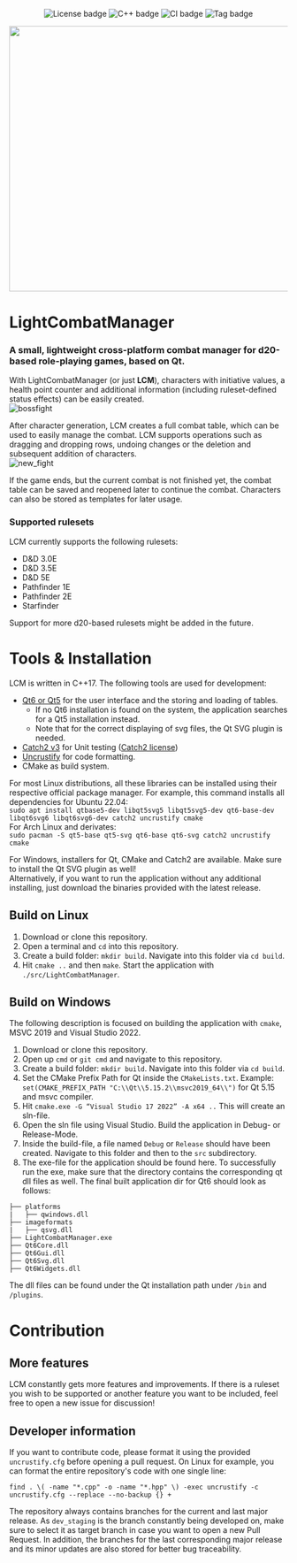<div align="center">

   ![License badge](https://img.shields.io/badge/License-GPLv3-blue.svg)
   ![C++ badge](https://img.shields.io/badge/C++-17-blue.svg)
   ![CI badge](https://github.com/MaxFleur/LightCombatManager/actions/workflows/run.yml/badge.svg)
   ![Tag badge](https://img.shields.io/badge/Release-v2.2.0-blue.svg)

</div>

<p align="center">
  <img width="640" height="480" src="https://github.com/MaxFleur/LightCombatManager/assets/15110943/9e2a420e-c890-4868-b6cd-9512f2aae2ec">
</p>

# LightCombatManager

### A small, lightweight cross-platform combat manager for d20-based role-playing games, based on Qt.

With LightCombatManager (or just **LCM**), characters with initiative values, a health point counter and additional information (including ruleset-defined status effects) can be easily created.\
![bossfight](https://github.com/user-attachments/assets/66adc3ed-2568-4625-9e54-a44e5e56d65d)

After character generation, LCM creates a full combat table, which can be used to easily manage the combat. LCM supports operations such as dragging and dropping rows, undoing changes or the deletion and subsequent addition of characters.\
![new_fight](https://github.com/user-attachments/assets/4992d9fc-5b0f-436f-a690-fb8d3c502c96)

If the game ends, but the current combat is not finished yet, the combat table can be saved and reopened later to continue the combat. Characters can also be stored as templates for later usage.

### Supported rulesets

LCM currently supports the following rulesets:
* D&D 3.0E
* D&D 3.5E
* D&D 5E
* Pathfinder 1E
* Pathfinder 2E
* Starfinder

Support for more d20-based rulesets might be added in the future.

# Tools & Installation
LCM is written in C++17. The following tools are used for development:
* [Qt6 or Qt5](https://www.qt.io/) for the user interface and the storing and loading of tables.
   * If no Qt6 installation is found on the system, the application searches for a Qt5 installation instead.
   * Note that for the correct displaying of svg files, the Qt SVG plugin is needed.
* [Catch2 v3](https://github.com/catchorg/Catch2) for Unit testing ([Catch2 license](https://github.com/catchorg/Catch2/blob/devel/LICENSE.txt))
* [Uncrustify](https://github.com/uncrustify/uncrustify) for code formatting.
* CMake as build system.

For most Linux distributions, all these libraries can be installed using their respective official package manager. For example, this command installs all dependencies for Ubuntu 22.04:\
`sudo apt install qtbase5-dev libqt5svg5 libqt5svg5-dev qt6-base-dev libqt6svg6 libqt6svg6-dev catch2 uncrustify cmake`\
For Arch Linux and derivates:\
`sudo pacman -S qt5-base qt5-svg qt6-base qt6-svg catch2 uncrustify cmake`

For Windows, installers for Qt, CMake and Catch2 are available. Make sure to install the Qt SVG plugin as well!\
Alternatively, if you want to run the application without any additional installing, just download the binaries provided with the latest release.

## Build on Linux

1. Download or clone this repository.
2. Open a terminal and `cd` into this repository.
3. Create a build folder: `mkdir build`. Navigate into this folder via `cd build`.
4. Hit `cmake ..` and then `make`. Start the application with `./src/LightCombatManager`.

## Build on Windows

The following description is focused on building the application with `cmake`, MSVC 2019 and Visual Studio 2022.

1. Download or clone this repository.
2. Open up `cmd` or `git cmd` and navigate to this repository. 
3. Create a build folder: `mkdir build`. Navigate into this folder via `cd build`.
4. Set the CMake Prefix Path for Qt inside the `CMakeLists.txt`. Example: `set(CMAKE_PREFIX_PATH "C:\\Qt\\5.15.2\\msvc2019_64\\")` for Qt 5.15 and msvc compiler.
5. Hit `cmake.exe -G “Visual Studio 17 2022” -A x64 ..` This will create an sln-file. 
6. Open the sln file using Visual Studio. Build the application in Debug- or Release-Mode.
7. Inside the build-file, a file named `Debug` or `Release` should have been created. Navigate to this folder and then to the `src` subdirectory.
8. The exe-file for the application should be found here. To successfully run the exe, make sure that the directory contains the corresponding qt dll files as well. The final built application dir for Qt6 should look as follows:
```
├── platforms
|   ├── qwindows.dll
├── imageformats
|   ├── qsvg.dll
├── LightCombatManager.exe
├── Qt6Core.dll
├── Qt6Gui.dll
├── Qt6Svg.dll
├── Qt6Widgets.dll
```
The dll files can be found under the Qt installation path under `/bin` and `/plugins`.

# Contribution

## More features

LCM constantly gets more features and improvements. If there is a ruleset you wish to be supported or another feature you want to be included, feel free to open a new issue for discussion!

## Developer information

If you want to contribute code, please format it using the provided `uncrustify.cfg` before opening a pull request. On Linux for example, you can format the entire repository's code with one single line:
```
find . \( -name "*.cpp" -o -name "*.hpp" \) -exec uncrustify -c uncrustify.cfg --replace --no-backup {} +
```

The repository always contains branches for the current and last major release. As `dev_staging` is the branch constantly being developed on, make sure to select it as target branch in case you want to open a new Pull Request. In addition, the branches for the last corresponding major release and its minor updates are also stored for better bug traceability.
